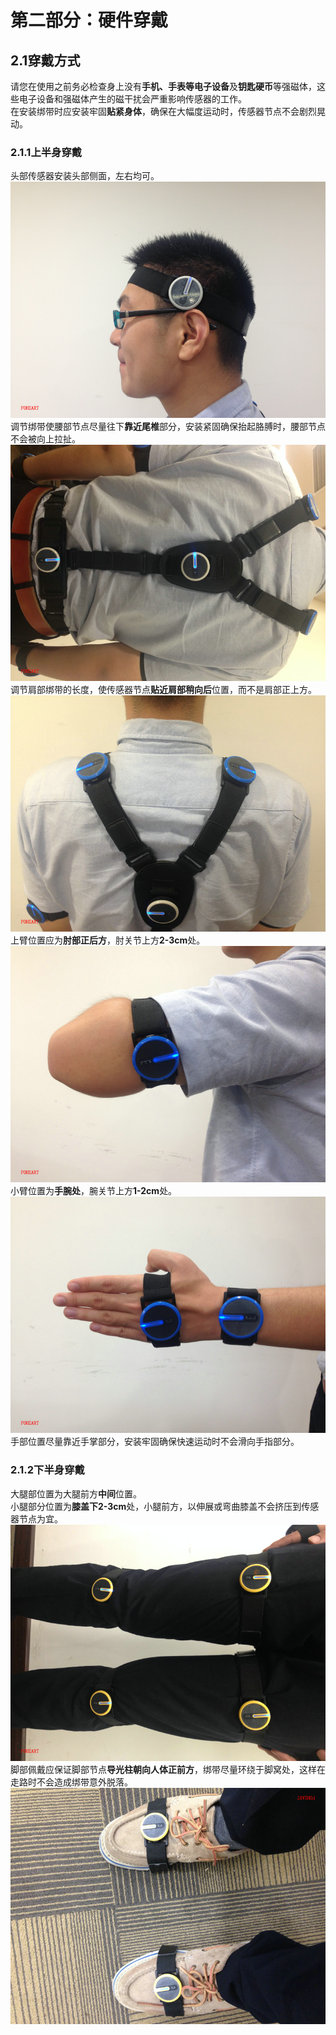 # 第二部分：硬件穿戴
## 2.1穿戴方式
请您在使用之前务必检查身上没有**手机、手表等电子设备**及**钥匙硬币**等强磁体，这些电子设备和强磁体产生的磁干扰会严重影响传感器的工作。<br>
在安装绑带时应安装牢固**贴紧身体**，确保在大幅度运动时，传感器节点不会剧烈晃动。
### 2.1.1上半身穿戴
头部传感器安装头部侧面，左右均可。<br>
![head](https://raw.githubusercontent.com/FOHEART/MotionVenusHelp/master/hardware/head.png)<br>
调节绑带使腰部节点尽量往下**靠近尾椎**部分，安装紧固确保抬起胳膊时，腰部节点不会被向上拉扯。<br>
![back](https://raw.githubusercontent.com/FOHEART/MotionVenusHelp/master/hardware/back.png)<br>
调节肩部绑带的长度，使传感器节点**贴近肩部稍向后**位置，而不是肩部正上方。<br>
![shoulder](https://raw.githubusercontent.com/FOHEART/MotionVenusHelp/master/hardware/shoulder.png)<br>
上臂位置应为**肘部正后方**，肘关节上方**2-3cm**处。<br>
![upperarm](https://raw.githubusercontent.com/FOHEART/MotionVenusHelp/master/hardware/upperarm.png)<br>
小臂位置为**手腕处**，腕关节上方**1-2cm**处。<br>
![lowerarm](https://raw.githubusercontent.com/FOHEART/MotionVenusHelp/master/hardware/lowerarm.png)<br>
手部位置尽量靠近手掌部分，安装牢固确保快速运动时不会滑向手指部分。
### 2.1.2下半身穿戴
大腿部位置为大腿前方**中间**位置。<br>
小腿部分位置为**膝盖下2-3cm**处，小腿前方，以伸展或弯曲膝盖不会挤压到传感器节点为宜。<br>
![legs](https://raw.githubusercontent.com/FOHEART/MotionVenusHelp/master/hardware/legs.png)<br>
脚部佩戴应保证脚部节点**导光柱朝向人体正前方**，绑带尽量环绕于脚窝处，这样在走路时不会造成绑带意外脱落。<br>
![foot](https://raw.githubusercontent.com/FOHEART/MotionVenusHelp/master/hardware/foot.png)<br>